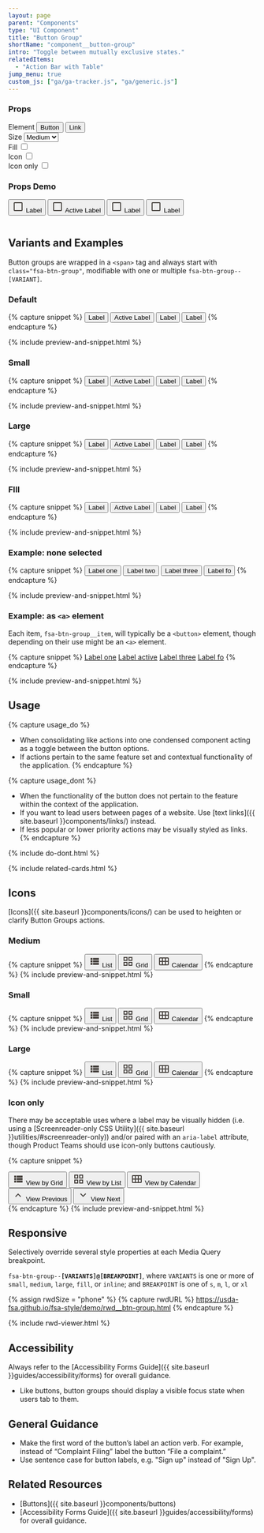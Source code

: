 ```yaml
---
layout: page
parent: "Components"
type: "UI Component"
title: "Button Group"
shortName: "component__button-group"
intro: "Toggle between mutually exclusive states."
relatedItems:
  - "Action Bar with Table"
jump_menu: true
custom_js: ["ga/ga-tracker.js", "ga/generic.js"]
---
```


<div class="ds-combinator">
  <div class="ds-combinator__props">
    <h3 class="fsa-sr-only">Props</h3>
    <div class="fsa-field ds-combinator__item">
      <label class="fsa-field__label fsa-text--h6 ds-combinator__label" for="combinatorElement" id="combinatorElementLabel">Element</label>
      <span class="fsa-btn-group fsa-btn-group--fill fsa-btn-group--small" role="group" id="combinatorElement" aria-describedby="combinatorElementLabel">
        <button data-behavior="combinator-btn-group" data-element-type="button" class="fsa-btn-group__item fsa-btn-group__item--active" type="button" aria-selected="true">Button</button>
        <button data-behavior="combinator-btn-group" data-element-type="a" class="fsa-btn-group__item" type="button">Link</button>
      </span>
    </div>
    <div class="fsa-field ds-combinator__item">
      <label class="fsa-field__label fsa-text--h6 ds-combinator__label" for="combinatorSize">Size</label>
      <select class="fsa-select fsa-select--small fsa-field__item" id="combinatorSize" name="combinatorSize" data-behavior="combinator-select" data-remove="fsa-btn-group--small fsa-btn-group--large">
        <option value="fsa-btn-group--small">Small</option>
        <option value="" selected="selected">Medium</option>
        <option value="fsa-btn-group--large">Large</option>
      </select>
    </div>
    <div class="fsa-field ds-combinator__item ds-combinator__item--inline">
      <label class="fsa-field__label fsa-text--h6 ds-combinator__label" for="combinatorFill">Fill</label>
      <label class="fsa-switch ds-combinator__switch">
        <input type="checkbox" class="fsa-switch__checkbox" id="combinatorFill" name="combinatorFill" data-behavior="combinator-toggle-class" value="fsa-btn-group--fill">
        <span class="fsa-switch__track"></span>
      </label>
    </div>
    <div class="fsa-field ds-combinator__item ds-combinator__item--inline">
      <label class="fsa-field__label fsa-text--h6 ds-combinator__label" for="combinatorIcon">Icon</label>
      <label class="fsa-switch ds-combinator__switch">
        <input type="checkbox" class="fsa-switch__checkbox" id="combinatorIcon" name="combinatorIcon" data-behavior="combinator-toggle-hidden" data-toggle-hidden-target="#combinatorIconSampleLeft,#combinatorTarget .combinatorIconSample">
        <span class="fsa-switch__track"></span>
      </label>
    </div>
    <div class="fsa-field ds-combinator__item ds-combinator__item--inline">
      <label class="fsa-field__label fsa-text--h6 ds-combinator__label" for="combinatorIconOnly">Icon only</label>
      <label class="fsa-switch ds-combinator__switch">
        <input type="checkbox" class="fsa-switch__checkbox" id="combinatorIconOnly" name="combinatorIconOnly" data-behavior="combinator-toggle-hidden combinator-check" data-toggle-hidden-target="#combinatorTextLabel_1,#combinatorTextLabel_2,#combinatorTextLabel_3,#combinatorTextLabel_4" data-check-target="#combinatorIcon">
        <span class="fsa-switch__track"></span>
      </label>
    </div>
  </div>
  <div class="ds-combinator__preview">
    <h3 class="fsa-sr-only">Props Demo</h3>
    <span class="fsa-btn-group" role="group" aria-label="Label describing this group" id="combinatorTarget">
      <button class="fsa-btn-group__item" type="button">
        <svg hidden class="fsa-icon fsa-icon--size-2 combinatorIconSample" aria-hidden="true" focusable="false" role="img" fill="#494440" xmlns="http://www.w3.org/2000/svg" width="24" height="24" viewBox="0 0 24 24"><path d="M19 5v14H5V5h14m0-2H5c-1.1 0-2 .9-2 2v14c0 1.1.9 2 2 2h14c1.1 0 2-.9 2-2V5c0-1.1-.9-2-2-2z"></path></svg>
        <span id="combinatorTextLabel_1">Label</span>
      </button>
      <button class="fsa-btn-group__item fsa-btn-group__item--active" aria-selected="true" type="button">
        <svg hidden class="fsa-icon fsa-icon--size-2 combinatorIconSample" aria-hidden="true" focusable="false" role="img" fill="#494440" xmlns="http://www.w3.org/2000/svg" width="24" height="24" viewBox="0 0 24 24"><path d="M19 5v14H5V5h14m0-2H5c-1.1 0-2 .9-2 2v14c0 1.1.9 2 2 2h14c1.1 0 2-.9 2-2V5c0-1.1-.9-2-2-2z"></path></svg>
        <span id="combinatorTextLabel_2">Active Label</span>
      </button>
      <button class="fsa-btn-group__item" type="button">
        <svg hidden class="fsa-icon fsa-icon--size-2 combinatorIconSample" aria-hidden="true" focusable="false" role="img" fill="#494440" xmlns="http://www.w3.org/2000/svg" width="24" height="24" viewBox="0 0 24 24"><path d="M19 5v14H5V5h14m0-2H5c-1.1 0-2 .9-2 2v14c0 1.1.9 2 2 2h14c1.1 0 2-.9 2-2V5c0-1.1-.9-2-2-2z"></path></svg>
        <span id="combinatorTextLabel_3">Label</span>
      </button>
      <button class="fsa-btn-group__item" type="button">
        <svg hidden class="fsa-icon fsa-icon--size-2 combinatorIconSample" aria-hidden="true" focusable="false" role="img" fill="#494440" xmlns="http://www.w3.org/2000/svg" width="24" height="24" viewBox="0 0 24 24"><path d="M19 5v14H5V5h14m0-2H5c-1.1 0-2 .9-2 2v14c0 1.1.9 2 2 2h14c1.1 0 2-.9 2-2V5c0-1.1-.9-2-2-2z"></path></svg>
        <span id="combinatorTextLabel_4">Label</span>
      </button>
    </span>
  </div>
</div>
<div class="language-html highlighter-rouge"><div class="highlight"><pre class="highlight"><code id="combinatorCodeSnippet"></code></pre></div></div>
<div id="combinatorHolder" aria-hidden="true" hidden></div>

## Variants and Examples

Button groups are wrapped in a `<span>` tag and always start with `class="fsa-btn-group"`, modifiable with one or multiple `fsa-btn-group--[VARIANT]`.

### Default

{% capture snippet %}
<span class="fsa-btn-group" role="group" aria-label="Label describing this group">
  <button class="fsa-btn-group__item" type="button">Label</button>
  <button class="fsa-btn-group__item fsa-btn-group__item--active" aria-selected="true" type="button">Active Label</button>
  <button class="fsa-btn-group__item" type="button">Label</button>
  <button class="fsa-btn-group__item" type="button">Label</button>
</span>
{% endcapture %}

{% include preview-and-snippet.html %}

### Small

{% capture snippet %}
<span class="fsa-btn-group fsa-btn-group--small" role="group" aria-label="Label describing this group">
  <button class="fsa-btn-group__item" type="button">Label</button>
  <button class="fsa-btn-group__item fsa-btn-group__item--active" aria-selected="true" type="button">Active Label</button>
  <button class="fsa-btn-group__item" type="button">Label</button>
  <button class="fsa-btn-group__item" type="button">Label</button>
</span>
{% endcapture %}

{% include preview-and-snippet.html %}

### Large

{% capture snippet %}
<span class="fsa-btn-group fsa-btn-group--large" role="group" aria-label="Label describing this group">
  <button class="fsa-btn-group__item" type="button">Label</button>
  <button class="fsa-btn-group__item fsa-btn-group__item--active" aria-selected="true" type="button">Active Label</button>
  <button class="fsa-btn-group__item" type="button">Label</button>
  <button class="fsa-btn-group__item" type="button">Label</button>
</span>
{% endcapture %}

{% include preview-and-snippet.html %}

### FIll

{% capture snippet %}
<span class="fsa-btn-group fsa-btn-group--fill" role="group" aria-label="Label describing this group">
  <button class="fsa-btn-group__item" type="button">Label</button>
  <button class="fsa-btn-group__item fsa-btn-group__item--active" aria-selected="true" type="button">Active Label</button>
  <button class="fsa-btn-group__item" type="button">Label</button>
  <button class="fsa-btn-group__item" type="button">Label</button>
</span>
{% endcapture %}

{% include preview-and-snippet.html %}

### Example: none selected

{% capture snippet %}
<span class="fsa-btn-group" role="group" aria-label="Label describing this group">
  <button class="fsa-btn-group__item" type="button">Label one</button>
  <button class="fsa-btn-group__item" type="button">Label two</button>
  <button class="fsa-btn-group__item" type="button">Label three</button>
  <button class="fsa-btn-group__item" type="button">Label fo</button>
</span>
{% endcapture %}

{% include preview-and-snippet.html %}

### Example: as `<a>` element

Each item, `fsa-btn-group__item`, will typically be a `<button>` element, though depending on their use might be an `<a>` element.

{% capture snippet %}
<span class="fsa-btn-group" role="group" aria-label="Label describing this group">
  <a class="fsa-btn-group__item" href="/link.html">Label one</a>
  <a class="fsa-btn-group__item fsa-btn-group__item--active" aria-selected="true" href="/link.html">Label active</a>
  <a class="fsa-btn-group__item" href="/link.html">Label three</a>
  <a class="fsa-btn-group__item" href="/link.html">Label fo</a>
</span>
{% endcapture %}

{% include preview-and-snippet.html %}

## Usage

{% capture usage_do %}
* When consolidating like actions into one condensed component acting as a toggle between the button options.
* If actions pertain to the same feature set and contextual functionality of the application.
{% endcapture %}

{% capture usage_dont %}
* When the functionality of the button does not pertain to the feature within the context of the application.
* If you want to lead users between pages of a website. Use [text links]({{ site.baseurl }}components/links/) instead.
* If less popular or lower priority actions may be visually styled as links.
{% endcapture %}

{% include do-dont.html %}

{% include related-cards.html %}

## Icons

[Icons]({{ site.baseurl }}components/icons/) can be used to heighten or clarify Button Groups actions.

### Medium
{% capture snippet %}
<span class="fsa-btn-group" role="group" aria-label="Label describing this group">
  <button class="fsa-btn-group__item fsa-btn-group__item--active" type="button" title="View by Grid" aria-selected="true">
    <svg class="fsa-icon fsa-icon--size-2" aria-hidden="true" focusable="false" role="img" fill="#494440" xmlns="http://www.w3.org/2000/svg" width="24" height="24" viewBox="0 0 24 24"><path d="M4 14h4v-4H4v4zm0 5h4v-4H4v4zM4 9h4V5H4v4zm5 5h12v-4H9v4zm0 5h12v-4H9v4zM9 5v4h12V5H9z"></path></svg>
    List
  </button>
  <button class="fsa-btn-group__item" type="button" title="View by List">
    <svg class="fsa-icon fsa-icon--size-2" aria-hidden="true" focusable="false" role="img" fill="#494440" xmlns="http://www.w3.org/2000/svg" width="24" height="24" viewBox="0 0 24 24"><g fill-rule="evenodd"><path d="M0 0h24v24H0z" fill="none"></path><path d="M3 3v8h8V3H3zm6 6H5V5h4v4zm-6 4v8h8v-8H3zm6 6H5v-4h4v4zm4-16v8h8V3h-8zm6 6h-4V5h4v4zm-6 4v8h8v-8h-8zm6 6h-4v-4h4v4z"></path></g></svg>
    Grid
  </button>
  <button class="fsa-btn-group__item" type="button" title="View by Calendar">
    <svg class="fsa-icon fsa-icon--size-2" aria-hidden="true" focusable="false" role="img" fill="#494440" xmlns="http://www.w3.org/2000/svg" width="24" height="24" viewBox="0 0 24 24"><g><path d="M0,0h24v24H0V0z" fill="none"></path></g><g><path d="M20,4H4C2.9,4,2,4.9,2,6v12c0,1.1,0.9,2,2,2h16c1.1,0,2-0.9,2-2V6C22,4.9,21.1,4,20,4z M8,11H4V6h4V11z M14,11h-4V6h4V11z M20,11h-4V6h4V11z M8,18H4v-5h4V18z M14,18h-4v-5h4V18z M20,18h-4v-5h4V18z"></path></g></svg>
    Calendar
  </button>
</span>
{% endcapture %}
{% include preview-and-snippet.html %}

### Small
{% capture snippet %}
<span class="fsa-btn-group fsa-btn-group--small" role="group" aria-label="Label describing this group">
  <button class="fsa-btn-group__item fsa-btn-group__item--active" type="button" title="View by Grid" aria-selected="true">
    <svg class="fsa-icon fsa-icon--size-1" aria-hidden="true" focusable="false" role="img" fill="#494440" xmlns="http://www.w3.org/2000/svg" width="24" height="24" viewBox="0 0 24 24"><path d="M4 14h4v-4H4v4zm0 5h4v-4H4v4zM4 9h4V5H4v4zm5 5h12v-4H9v4zm0 5h12v-4H9v4zM9 5v4h12V5H9z"></path></svg>
    List
  </button>
  <button class="fsa-btn-group__item" type="button" title="View by List">
    <svg class="fsa-icon fsa-icon--size-1" aria-hidden="true" focusable="false" role="img" fill="#494440" xmlns="http://www.w3.org/2000/svg" width="24" height="24" viewBox="0 0 24 24"><g fill-rule="evenodd"><path d="M0 0h24v24H0z" fill="none"></path><path d="M3 3v8h8V3H3zm6 6H5V5h4v4zm-6 4v8h8v-8H3zm6 6H5v-4h4v4zm4-16v8h8V3h-8zm6 6h-4V5h4v4zm-6 4v8h8v-8h-8zm6 6h-4v-4h4v4z"></path></g></svg>
    Grid
  </button>
  <button class="fsa-btn-group__item" type="button" title="View by Calendar">
    <svg class="fsa-icon fsa-icon--size-1" aria-hidden="true" focusable="false" role="img" fill="#494440" xmlns="http://www.w3.org/2000/svg" width="24" height="24" viewBox="0 0 24 24"><g><path d="M0,0h24v24H0V0z" fill="none"></path></g><g><path d="M20,4H4C2.9,4,2,4.9,2,6v12c0,1.1,0.9,2,2,2h16c1.1,0,2-0.9,2-2V6C22,4.9,21.1,4,20,4z M8,11H4V6h4V11z M14,11h-4V6h4V11z M20,11h-4V6h4V11z M8,18H4v-5h4V18z M14,18h-4v-5h4V18z M20,18h-4v-5h4V18z"></path></g></svg>
    Calendar
  </button>
</span>
{% endcapture %}
{% include preview-and-snippet.html %}

### Large
{% capture snippet %}
<span class="fsa-btn-group fsa-btn-group--large" role="group" aria-label="Label describing this group">
  <button class="fsa-btn-group__item fsa-btn-group__item--active" type="button" title="View by Grid" aria-selected="true">
    <svg class="fsa-icon fsa-icon--size-2" aria-hidden="true" focusable="false" role="img" fill="#494440" xmlns="http://www.w3.org/2000/svg" width="24" height="24" viewBox="0 0 24 24"><path d="M4 14h4v-4H4v4zm0 5h4v-4H4v4zM4 9h4V5H4v4zm5 5h12v-4H9v4zm0 5h12v-4H9v4zM9 5v4h12V5H9z"></path></svg>
    List
  </button>
  <button class="fsa-btn-group__item" type="button" title="View by List">
    <svg class="fsa-icon fsa-icon--size-2" aria-hidden="true" focusable="false" role="img" fill="#494440" xmlns="http://www.w3.org/2000/svg" width="24" height="24" viewBox="0 0 24 24"><g fill-rule="evenodd"><path d="M0 0h24v24H0z" fill="none"></path><path d="M3 3v8h8V3H3zm6 6H5V5h4v4zm-6 4v8h8v-8H3zm6 6H5v-4h4v4zm4-16v8h8V3h-8zm6 6h-4V5h4v4zm-6 4v8h8v-8h-8zm6 6h-4v-4h4v4z"></path></g></svg>
    Grid
  </button>
  <button class="fsa-btn-group__item" type="button" title="View by Calendar">
    <svg class="fsa-icon fsa-icon--size-2" aria-hidden="true" focusable="false" role="img" fill="#494440" xmlns="http://www.w3.org/2000/svg" width="24" height="24" viewBox="0 0 24 24"><g><path d="M0,0h24v24H0V0z" fill="none"></path></g><g><path d="M20,4H4C2.9,4,2,4.9,2,6v12c0,1.1,0.9,2,2,2h16c1.1,0,2-0.9,2-2V6C22,4.9,21.1,4,20,4z M8,11H4V6h4V11z M14,11h-4V6h4V11z M20,11h-4V6h4V11z M8,18H4v-5h4V18z M14,18h-4v-5h4V18z M20,18h-4v-5h4V18z"></path></g></svg>
    Calendar
  </button>
</span>
{% endcapture %}
{% include preview-and-snippet.html %}

### Icon only

There may be acceptable uses where a label may be visually hidden (i.e. using a [Screenreader-only CSS Utility]({{ site.baseurl }}utilities/#screenreader-only)) and/or paired with an `aria-label` attribute, though Product Teams should use icon-only buttons cautiously.

{% capture snippet %}
<div class="fsa-m-b--s">
  <span class="fsa-btn-group" role="group" aria-label="Label describing this group">
    <button class="fsa-btn-group__item fsa-btn-group__item--active" type="button" title="View by Grid" aria-selected="true">
      <svg class="fsa-icon fsa-icon--size-2" aria-hidden="true" focusable="false" role="img" fill="#494440" xmlns="http://www.w3.org/2000/svg" width="24" height="24" viewBox="0 0 24 24"><path d="M4 14h4v-4H4v4zm0 5h4v-4H4v4zM4 9h4V5H4v4zm5 5h12v-4H9v4zm0 5h12v-4H9v4zM9 5v4h12V5H9z"></path></svg>
      <span class="fsa-sr-only">View by Grid</span>
    </button>
    <button class="fsa-btn-group__item" type="button" title="View by List">
      <svg class="fsa-icon fsa-icon--size-2" aria-hidden="true" focusable="false" role="img" fill="#494440" xmlns="http://www.w3.org/2000/svg" width="24" height="24" viewBox="0 0 24 24"><g fill-rule="evenodd"><path d="M0 0h24v24H0z" fill="none"></path><path d="M3 3v8h8V3H3zm6 6H5V5h4v4zm-6 4v8h8v-8H3zm6 6H5v-4h4v4zm4-16v8h8V3h-8zm6 6h-4V5h4v4zm-6 4v8h8v-8h-8zm6 6h-4v-4h4v4z"></path></g></svg>
      <span class="fsa-sr-only">View by List</span>
    </button>
    <button class="fsa-btn-group__item" type="button" title="View by Calendar">
      <svg class="fsa-icon fsa-icon--size-2" aria-hidden="true" focusable="false" role="img" fill="#494440" xmlns="http://www.w3.org/2000/svg" width="24" height="24" viewBox="0 0 24 24"><g><path d="M0,0h24v24H0V0z" fill="none"></path></g><g><path d="M20,4H4C2.9,4,2,4.9,2,6v12c0,1.1,0.9,2,2,2h16c1.1,0,2-0.9,2-2V6C22,4.9,21.1,4,20,4z M8,11H4V6h4V11z M14,11h-4V6h4V11z M20,11h-4V6h4V11z M8,18H4v-5h4V18z M14,18h-4v-5h4V18z M20,18h-4v-5h4V18z"></path></g></svg>
      <span class="fsa-sr-only">View by Calendar</span>
    </button>
  </span>
</div>
<div>
  <span class="fsa-btn-group" role="group" aria-label="Label describing this group">
    <button class="fsa-btn-group__item fsa-p-l--s fsa-p-r--s" type="button" title="View Previous">
      <svg class="fsa-icon fsa-icon--size-2" aria-hidden="true" focusable="false" role="img" fill="#494440" xmlns="http://www.w3.org/2000/svg" width="24" height="24" viewBox="0 0 24 24"><path d="M7.41 15.41L12 10.83l4.59 4.58L18 14l-6-6-6 6z"></path></svg>
      <span class="fsa-sr-only">View Previous</span>
    </button>
    <button class="fsa-btn-group__item fsa-p-l--s fsa-p-r--s" type="button" title="View Next">
      <svg class="fsa-icon fsa-icon--size-2" aria-hidden="true" focusable="false" role="img" fill="#494440" xmlns="http://www.w3.org/2000/svg" width="24" height="24" viewBox="0 0 24 24"><path d="M7.41 7.84L12 12.42l4.59-4.58L18 9.25l-6 6-6-6z"></path></svg>
      <span class="fsa-sr-only">View Next</span>
    </button>
  </span>
</div>
{% endcapture %}
{% include preview-and-snippet.html %}

## Responsive

Selectively override several style properties at each Media Query breakpoint.

<code>fsa-btn-group--<strong>[VARIANTS]@[BREAKPOINT]</strong></code>, where
<code>VARIANTS</code> is one or more of
<code>small</code>,
<code>medium</code>,
<code>large</code>,
<code>fill</code>, or
<code>inline</code>; and <code>BREAKPOINT</code> is one of
<code title="small">s</code>,
<code title="medium">m</code>,
<code title="large">l</code>, or
<code title="extra large">xl</code>

{% assign rwdSize = "phone" %}
{% capture rwdURL %}
https://usda-fsa.github.io/fsa-style/demo/rwd__btn-group.html
{% endcapture %}

{% include rwd-viewer.html %}

## Accessibility

Always refer to the [Accessibility Forms Guide]({{ site.baseurl }}guides/accessibility/forms) for overall guidance.

* Like buttons, button groups should display a visible focus state when users tab to them.

## General Guidance

* Make the first word of the button’s label an action verb. For example, instead of “Complaint Filing” label the button “File a complaint.”
* Use sentence case for button labels, e.g. "Sign up" instead of "Sign Up".


## Related Resources

* [Buttons]({{ site.baseurl }}components/buttons)
* [Accessibility Forms Guide]({{ site.baseurl }}guides/accessibility/forms) for overall guidance.

